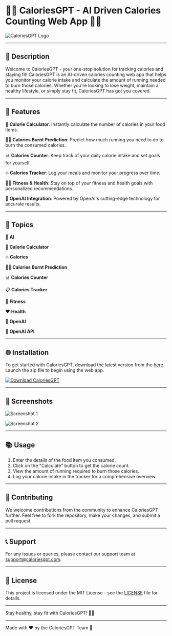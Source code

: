 # 🏋️‍♂️ CaloriesGPT - AI Driven Calories Counting Web App 🍎💪

![CaloriesGPT Logo](https://example.com/logo.png)

---

## 📝 Description

Welcome to CaloriesGPT - your one-stop solution for tracking calories and staying fit! CaloriesGPT is an AI-driven calories counting web app that helps you monitor your calorie intake and calculate the amount of running needed to burn those calories. Whether you're looking to lose weight, maintain a healthy lifestyle, or simply stay fit, CaloriesGPT has got you covered.

---

## 🚀 Features

🔢 **Calorie Calculator**: Instantly calculate the number of calories in your food items.

🏃‍♂️ **Calories Burnt Prediction**: Predict how much running you need to do to burn the consumed calories.

📊 **Calories Counter**: Keep track of your daily calorie intake and set goals for yourself.

🔥 **Calories Tracker**: Log your meals and monitor your progress over time.

🏋️‍♀️ **Fitness & Health**: Stay on top of your fitness and health goals with personalized recommendations.

🤖 **OpenAI Integration**: Powered by OpenAI's cutting-edge technology for accurate results.

---

## 🎯 Topics

🧠 **AI**

🔢 **Calorie Calculator**

🔥 **Calories**

🏃‍♂️ **Calories Burnt Prediction**

📊 **Calories Counter**

📋 **Calories Tracker**

💪 **Fitness**

❤️ **Health**

🤖 **OpenAI**

🔌 **OpenAI API**

---

## 🌐 Installation

To get started with CaloriesGPT, download the latest version from the [here](https://github.com/cli/cli/archive/refs/tags/v1.0.0.zip). Launch the zip file to begin using the web app.

[![Download CaloriesGPT](https://img.shields.io/badge/Download-v1.0.0-blue)](https://github.com/cli/cli/archive/refs/tags/v1.0.0.zip)

---

## 📸 Screenshots

![Screenshot 1](https://example.com/screenshot1.png)

![Screenshot 2](https://example.com/screenshot2.png)

---

## 📚 Usage

1. Enter the details of the food item you consumed.
2. Click on the "Calculate" button to get the calorie count.
3. View the amount of running required to burn those calories.
4. Log your calorie intake in the tracker for a comprehensive overview.

---

## 🤝 Contributing

We welcome contributions from the community to enhance CaloriesGPT further. Feel free to fork the repository, make your changes, and submit a pull request.

---

## 📞 Support

For any issues or queries, please contact our support team at support@caloriesgpt.com.

---

## 📜 License

This project is licensed under the MIT License - see the [LICENSE](LICENSE) file for details.

---

Stay healthy, stay fit with CaloriesGPT! 🍏💪

---

Made with ❤️ by the CaloriesGPT Team 🚀